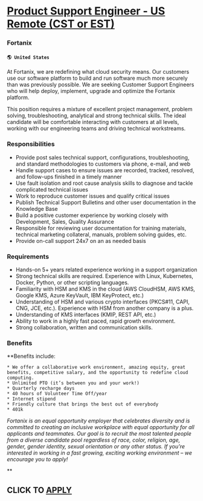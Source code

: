 # [Product Support Engineer - US Remote (CST or EST)](https://www.remotewlb.com/apply/product-support-engineer-us-remote-cst-or-est)  
### Fortanix  
#### `🌎 United States`  

At Fortanix, we are redefining what cloud security means. Our customers use our software platform to build and run software much more securely than was previously possible. We are seeking Customer Support Engineers who will help deploy, implement, upgrade and optimize the Fortanix platform.

This position requires a mixture of excellent project management, problem solving, troubleshooting, analytical and strong technical skills. The ideal candidate will be comfortable interacting with customers at all levels, working with our engineering teams and driving technical workstreams.

### Responsibilities

  * Provide post sales technical support, configurations, troubleshooting, and standard methodologies to customers via phone, e-mail, and web
  * Handle support cases to ensure issues are recorded, tracked, resolved, and follow-ups finished in a timely manner
  * Use fault isolation and root cause analysis skills to diagnose and tackle complicated technical issues
  * Work to reproduce customer issues and qualify critical issues
  * Publish Technical Support Bulletins and other user documentation in the Knowledge Base
  * Build a positive customer experience by working closely with Development, Sales, Quality Assurance
  * Responsible for reviewing user documentation for training materials, technical marketing collateral, manuals, problem solving guides, etc.
  * Provide on-call support 24x7 on an as needed basis

### Requirements

  * Hands-on 5+ years related experience working in a support organization
  * Strong technical skills are required. Experience with Linux, Kubernetes, Docker, Python, or other scripting languages.
  * Familiarity with HSM and KMS in the cloud (AWS CloudHSM, AWS KMS, Google KMS, Azure KeyVault, IBM KeyProtect, etc.)
  * Understanding of HSM and various crypto interfaces (PKCS#11, CAPI, CNG, JCE, etc.). Experience with HSM from another company is a plus.
  * Understanding of KMS interfaces (KMIP, REST API, etc.)
  * Ability to work in a highly fast paced, rapid growth environment.
  * Strong collaboration, written and communication skills.

### Benefits

 **Benefits include:

    * We offer a collaborative work environment, amazing equity, great benefits, competitive salary, and the opportunity to redefine cloud computing. 
    * Unlimited PTO (it’s between you and your work!) 
    * Quarterly recharge days 
    * 40 hours of Volunteer Time Off/year 
    * Internet stipend 
    * Friendly culture that brings the best out of everybody 
    * 401k 

_Fortanix is an equal opportunity employer that celebrates diversity and is committed to creating an inclusive workplace with equal opportunity for all applicants and teammates. Our goal is to recruit the most talented people from a diverse candidate pool regardless of race, color, religion, age, gender, gender identity, sexual orientation or any other status. If you’re interested in working in a fast growing, exciting working environment – we encourage you to apply!_

**

  
## CLICK TO [APPLY](https://www.remotewlb.com/apply/product-support-engineer-us-remote-cst-or-est)

